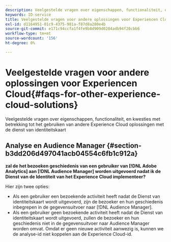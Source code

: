 ```yaml
---
description: Veelgestelde vragen over eigenschappen, functionaliteit, en kwesties met betrekking tot het gebruiken van andere Experience Cloud oplossingen met de dienst van identiteitskaart
keywords: ID-service
title: Veelgestelde vragen voor andere oplossingen voor Experiencen Cloud
exl-id: d1164951-01c9-4375-981a-f87d8a280e4b
source-git-commit: e171c94ccfa1f4fe9b8d909d0204adb94f20cbb6
workflow-type: tm+mt
source-wordcount: '156'
ht-degree: 0%

---
```


# Veelgestelde vragen voor andere oplossingen voor Experiencen Cloud{#faqs-for-other-experience-cloud-solutions}

Veelgestelde vragen over eigenschappen, functionaliteit, en kwesties met betrekking tot het gebruiken van andere Experience Cloud oplossingen met de dienst van identiteitskaart

## Analyse en Audience Manager {#section-b3dd206d497041acb04554c6fb1c912a}

**zal de het bezoeken geschiedenis van een gebruiker van [!DNL Adobe Analytics] aan [!DNL Audience Manager] worden uitgevoerd nadat ik de Dienst van de Identiteit van het Experience Cloud implementeer?**

Hier zijn twee opties:

* Als een gebruiker een bezoekende activiteit heeft nadat de Dienst van identiteitskaart wordt uitgevoerd, zijn de bezoeker en hun geschiedenis inbegrepen in de gegevensuitvoer naar [!DNL Audience Manager].
* Als een gebruiker geen bezoekende activiteit heeft nadat de Dienst van identiteitskaart wordt uitgevoerd, zullen de bezoeker en hun geschiedenis niet in de gegevensuitvoer naar Audience Manager worden omvat. Omdat er geen nieuwe activiteit aanwezig is, kunnen we de analyse-id niet koppelen aan de Experience Cloud-id.
